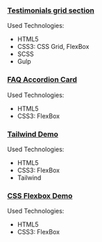 ### [Testimonials grid section](https://artugit.github.io/Front-End-Demo/testimonials-grid-section-main/app/index.html)

Used Technologies:
- HTML5
- CSS3: CSS Grid, FlexBox
- SCSS
- Gulp

### [FAQ Accordion Card](https://artugit.github.io/Front-End-Demo/faq-accordion-card-main/index.html)
Used Technologies:
- HTML5
- CSS3: FlexBox

### [Tailwind Demo](https://artugit.github.io/Front-End-Demo/tailwind/app/index.html)
Used Technologies:
- HTML5
- CSS3: FlexBox
- Tailwind

### [CSS Flexbox Demo](https://artugit.github.io/Front-End-Demo/flexbox)
Used Technologies:
- HTML5
- CSS3: FlexBox
